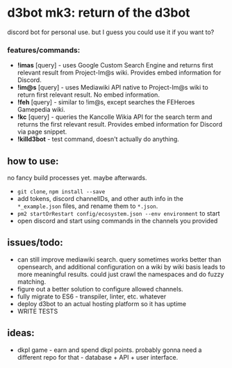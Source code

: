 # d3bot mk3: return of the d3bot

discord bot for personal use. but I guess you could use it if you want to?

### features/commands:
* **!imas** [query] - uses Google Custom Search Engine and returns first relevant result from Project-Im@s wiki. Provides embed information for Discord.
* **!im@s** [query] - uses Mediawiki API native to Project-Im@s wiki to return first relevant result. No embed information.
* **!feh** [query] - similar to !im@s, except searches the FEHeroes Gamepedia wiki.
* **!kc** [query] - queries the Kancolle Wikia API for the search term and returns the first relevant result. Provides embed information for Discord via page snippet.
* **!killd3bot** - test command, doesn't actually do anything.

## how to use:

no fancy build processes yet. maybe afterwards.
* `git clone`, `npm install --save`
* add tokens, discord channelIDs, and other auth info in the `*_example.json` files, and rename them to `*.json`.
* `pm2 startOrRestart config/ecosystem.json --env environment` to start
* open discord and start using commands in the channels you provided

## issues/todo:

* can still improve mediawiki search. query sometimes works better than opensearch, and additional configuration on a wiki by wiki basis leads to more meaningful results. could just crawl the namespaces and do fuzzy matching.
* figure out a better solution to configure allowed channels.
* fully migrate to ES6 - transpiler, linter, etc. whatever
* deploy d3bot to an actual hosting platform so it has uptime
* WRITE TESTS

## ideas:

* dkpl game - earn and spend dkpl points. probably gonna need a different repo for that - database + API + user interface.
